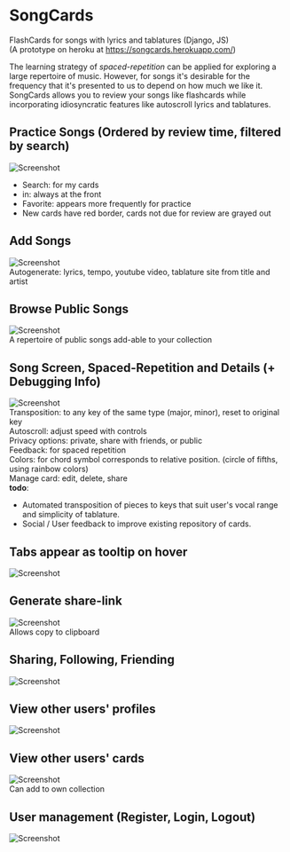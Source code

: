 # SongCards
FlashCards for songs with lyrics and tablatures (Django, JS)  
(A prototype on heroku at https://songcards.herokuapp.com/)

The learning strategy of *spaced-repetition* can be applied for exploring a large repertoire of music. 
However, for songs it's desirable for the frequency that it's presented to us to depend on how much we like it.
SongCards allows you to review your songs like flashcards while incorporating idiosyncratic features like autoscroll lyrics and tablatures.

## Practice Songs (Ordered by review time, filtered by search)
![Screenshot](screenshots/screenshot_songs.jpg)  
+ Search: for my cards  
+ in: always at the front  
+ Favorite: appears more frequently for practice  
+ New cards have red border, cards not due for review are grayed out  

## Add Songs
![Screenshot](screenshots/screenshot_add_song.jpg)  
Autogenerate: lyrics, tempo, youtube video, tablature site from title and artist

## Browse Public Songs
![Screenshot](screenshots/screenshot_browse_public.jpg)  
A repertoire of public songs add-able to your collection

## Song Screen, Spaced-Repetition and Details (+ Debugging Info)
![Screenshot](screenshots/screenshot_details.jpg)    
Transposition: to any key of the same type (major, minor), reset to original key  
Autoscroll: adjust speed with controls  
Privacy options: private, share with friends, or public  
Feedback: for spaced repetition  
Colors: for chord symbol corresponds to relative position. (circle of fifths, using rainbow colors)  
Manage card: edit, delete, share  
**todo**:
+ Automated transposition of pieces to keys that suit user's vocal range and simplicity of tablature.  
+ Social / User feedback to improve existing repository of cards.

## Tabs appear as tooltip on hover
![Screenshot](screenshots/screenshot_tab_tooltip.jpg)

## Generate share-link
![Screenshot](screenshots/screenshot_share_link.jpg)  
Allows copy to clipboard

## Sharing, Following, Friending
![Screenshot](screenshots/screenshot_friends.jpg)

## View other users' profiles
![Screenshot](screenshots/screenshot_user_profile.jpg)

## View other users' cards
![Screenshot](screenshots/screenshot_friends_cards.jpg)  
Can add to own collection

## User management (Register, Login, Logout)
![Screenshot](screenshots/screenshot_user_management.jpg)